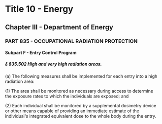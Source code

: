
# Title 10 - Energy
## Chapter III - Department of Energy
### PART 835 - OCCUPATIONAL RADIATION PROTECTION
#### Subpart F - Entry Control Program
##### § 835.502 High and very high radiation areas.

(a) The following measures shall be implemented for each entry into a high radiation area:

(1) The area shall be monitored as necessary during access to determine the exposure rates to which the individuals are exposed; and

(2) Each individual shall be monitored by a supplemental dosimetry device or other means capable of providing an immediate estimate of the individual's integrated equivalent dose to the whole body during the entry.
